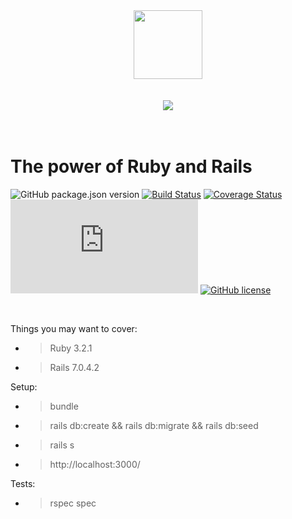 <div align="center">
  <img src="https://github.com/sultan99/react-on-lambda/raw/gh-pages/logo.svg?sanitize=true" width="110" height="110"/>
  <br/>
  <br/>
  <br/>

  <img src="https://raw.githubusercontent.com/sultan99/react-on-lambda/gh-pages/assets/comics.png"/>
</div>

<br/>
<br/>

# The power of Ruby and Rails
![GitHub package.json version](https://img.shields.io/github/package-json/v/sultan99/react-on-lambda.svg)
[![Build Status](https://travis-ci.org/sultan99/react-on-lambda.svg?branch=master)](https://travis-ci.org/sultan99/react-on-lambda)
[![Coverage Status](https://coveralls.io/repos/github/sultan99/react-on-lambda/badge.svg)](https://coveralls.io/github/sultan99/react-on-lambda)
[![gzip size](http://img.badgesize.io/https://unpkg.com/react-on-lambda@0.6.1/dist/react-on-lambda.min.js?compression=gzip)](https://unpkg.com/react-on-lambda@0.6.1/dist/react-on-lambda.min.js)
[![GitHub license](https://img.shields.io/github/license/sultan99/react-on-lambda.svg)](https://github.com/sultan99/react-on-lambda/blob/master/LICENSE)


<br/>

Things you may want to cover:
* > Ruby 3.2.1
* > Rails 7.0.4.2

Setup:
* > bundle
* > rails db:create && rails db:migrate && rails db:seed
* > rails s
* > http://localhost:3000/

Tests:
* > rspec spec

